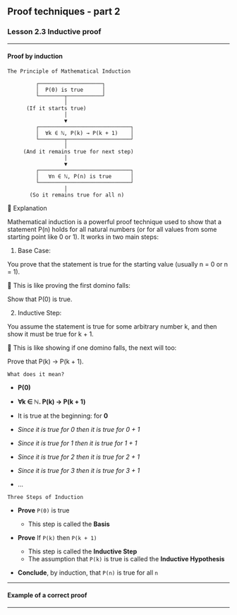 ## Proof techniques - part 2

### Lesson 2.3 Inductive proof

---

#### Proof by induction

`The Principle of Mathematical Induction`

             ┌────────────────────┐
             │  P(0) is true      │
             └────────┬───────────┘
                      │
          (If it starts true)
                      │
                      ▼
             ┌─────────────────────────────┐
             │  ∀k ∈ ℕ, P(k) → P(k + 1)    │
             └────────┬────────────────────┘
                      │
         (And it remains true for next step)
                      │
                      ▼
             ┌─────────────────────────────┐
             │   ∀n ∈ ℕ, P(n) is true      │
             └─────────────────────────────┘
                      │
           (So it remains true for all n)

🧠 Explanation

Mathematical induction is a powerful proof technique used to show that a statement P(n) holds for all natural numbers (or for all values from some starting point like 0 or 1). It works in two main steps:

1. Base Case:

You prove that the statement is true for the starting value (usually n = 0 or n = 1).

📌 This is like proving the first domino falls:

Show that P(0) is true.

2. Inductive Step:

You assume the statement is true for some arbitrary number k, and then show it must be true for k + 1.

📌 This is like showing if one domino falls, the next will too:

Prove that P(k) → P(k + 1).

`What does it mean?`

- **P(0)**
- **∀k ∈ ℕ. P(k) → P(k + 1)**

- It is true at the beginning: for **0**
- _Since it is true for 0 then it is true for 0 + 1_
- _Since it is true for 1 then it is true for 1 + 1_
- _Since it is true for 2 then it is true for 2 + 1_
- _Since it is true for 3 then it is true for 3 + 1_
- ...

`Three Steps of Induction`

- **Prove** `P(0)` is true

  - This step is called the **Basis**

- **Prove** If `P(k)` then `P(k + 1)`

  - This step is called the **Inductive Step**
  - The assumption that `P(k)` is true is called the **Inductive Hypothesis**

- **Conclude**, by induction, that `P(n)` is true for all `n`

---

#### Example of a correct proof

---
